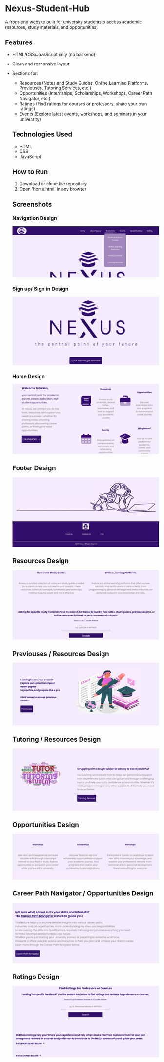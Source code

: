 # Nexus-Student-Hub

A front-end website built for university studentsto access academic resources, study materials, and opportunities.

## Features
- HTML/CSS/JavaScript only (no backend)
- Clean and responsive layout
- Sections for:
  - Resources (Notes and Study Guides, Online Learning Platforms, Previouses, Tutoring Services, etc.)
  - Opportunities (Internships, Scholarships, Workshops, Career Path Navigator, etc.)
  - Ratings (Find ratings for courses or professors, share your own ratings)
  - Events (Explore latest events, workshops, and seminars in your university)
 
  ## Technologies Used
  - HTML
  - CSS
  - JavaScript
 
  ## How to Run
  1. Download or clone the repository
  2. Open 'home.html' in any browser
 
  ## Screenshots

  ### Navigation Design
  ![Nav](screenshots/nav.png)

  ### Sign up/ Sign in Design
  ![Sign](screenshots/sign.png)

  ### Home Design
  ![Home](screenshots/homeScreen.png)

  ## Footer Design
  ![Footer](screenshots/footer.png)

  ## Resources Design
  ![Resources](screenshots/resources.png)

  ## Previouses / Resources Design
  ![Footer](screenshots/previouses.png)

  ## Tutoring / Resources Design
  ![Footer](screenshots/tutoringServices.png)

  ## Opportunities Design
  ![Footer](screenshots/opportunities.png)

  ## Career Path Navigator / Opportunities Design
  ![Footer](screenshots/careerPathNav.png)

  ## Ratings Design
  ![Footer](screenshots/ratings.png)
  
